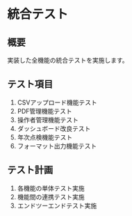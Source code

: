 # 統合テスト

## 概要
実装した全機能の統合テストを実施します。

## テスト項目
1. CSVアップロード機能テスト
2. PDF管理機能テスト
3. 操作者管理機能テスト
4. ダッシュボード改良テスト
5. 年次点検機能テスト
6. フォーマット出力機能テスト

## テスト計画
1. 各機能の単体テスト実施
2. 機能間の連携テスト実施
3. エンドツーエンドテスト実施